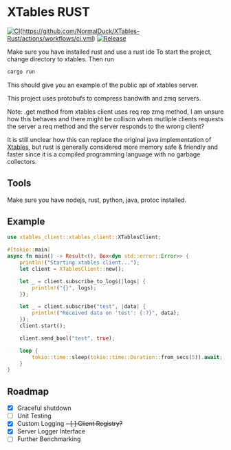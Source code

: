 # XTables RUST
[![CI](https://github.com/NormalDuck/XTables-Rust/actions/workflows/ci-rust.yml/badge.svg)](https://github.com/NormalDuck/XTables-Rust/actions/workflows/ci-rust.yml)(https://github.com/NormalDuck/XTables-Rust/actions/workflows/ci.yml) [![Release](https://github.com/NormalDuck/XTables-Rust/actions/workflows/release.yml/badge.svg)](https://github.com/NormalDuck/XTables-Rust/actions/workflows/release.yml)


Make sure you have installed rust and use a rust ide
To start the project, change directory to xtables. Then run 
```rs
cargo run
```
This should give you an example of the public api of xtables server. 

This project uses protobufs to compress bandwith and zmq servers. 

Note: .get method from xtables client uses req rep zmq method, I am unsure how this behaves and there might be collison when mutliple clients requests the server a req method and the server responds to the wrong client?

It is still unclear how this can replace the original java implementation of [Xtables](https://github.com/Kobeeeef/XTABLES), but rust is generally considered more memory safe & friendly and faster since it is a compiled programming language with no garbage collectors.

## Tools
Make sure you have nodejs, rust, python, java, protoc installed.

## Example
```rs
use xtables_client::xtables_client::XTablesClient;

#[tokio::main]
async fn main() -> Result<(), Box<dyn std::error::Error>> {
    println!("Starting xtables client...");
    let client = XTablesClient::new();

    let _ = client.subscribe_to_logs(|logs| {
        println!("{}", logs);
    });

    let _ = client.subscribe("test", |data| {
        println!("Received data on 'test': {:?}", data);
    });
    client.start();

    client.send_bool("test", true);

    loop {
        tokio::time::sleep(tokio::time::Duration::from_secs(5)).await;
    }
}
```

## Roadmap
- [x] Graceful shutdown
- [ ] Unit Testing
- [x] Custom Logging
~~- [ ] Client Registry?~~
- [x] Server Logger Interface
- [ ] Further Benchmarking
